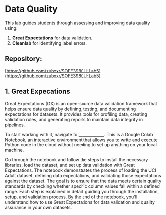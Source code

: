 # Data Quality

This lab guides students through assessing and improving data quality using:
1. **Great Expectations** for data validation.
2. **Cleanlab** for identifying label errors.

## Repository:   
[https://github.com/zubxxr/SOFE3980U-Lab5](https://github.com/zubxxr/SOFE3980U-Lab5) 

## 1. Great Expecations

Great Expectations (GX) is an open-source data validation framework that helps ensure data quality by defining, testing, and documenting expectations for datasets. It provides tools for profiling data, creating validation rules, and generating reports to maintain data integrity in pipelines.

To start working with it, navigate to _____________. This is a Google Colab Notebook, an interactive environment that allows you to write and execute Python code in the cloud without needing to set up anything on your local machine. 

Go through the notebook and follow the steps to install the necessary libraries, load the dataset, and set up data validation with Great Expectations. The notebook demonstrates the process of loading the UCI Adult dataset, defining data expectations, and validating those expectations against the dataset. The goal is to ensure that the data meets certain quality standards by checking whether specific column values fall within a defined range. Each step is explained in detail, guiding you through the installation, setup, and validation process. By the end of the notebook, you'll understand how to use Great Expectations for data validation and quality assurance in your own datasets.
